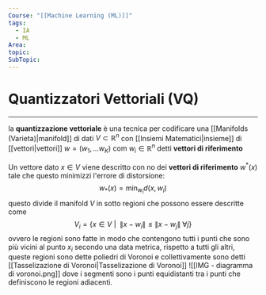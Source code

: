 ```yaml
---
Course: "[[Machine Learning (ML)]]"
tags:
  - IA
  - ML
Area: 
topic: 
SubTopic:
---
```

# Quantizzatori Vettoriali (VQ)
---
la __quantizzazione vettoriale__ è una tecnica per codificare una [[Manifolds (Varieta)|manifold]] di dati  $V \subset \mathbb{R}^n$ con [[Insiemi Matematici|insieme]] di [[vettori|vettori]]  $w = (w_1, \dots w_K)$ com $w_i \in \mathbb{R}^n$ detti __vettori di riferimento__

Un vettore dato $x \in V$ viene descritto con no dei __vettori di riferimento__ $w^*(x)$ tale che questo minimizzi l'errore di distorsione:$$w_{*}(x)=\min_{w_i} d(x,w_i)$$questo divide il manifold $V$ in sotto regioni che possono essere descritte come $$V_i = \left\{ x \in V \ |\  \; \|x - w_i\| \leq \|x - w_j\| \; \forall j \right\}
$$ ovvero le regioni sono fatte in modo che contengono tutti i punti che sono più vicini al punto $x_i$ secondo una data metrica, rispetto a tutti gli altri, queste regioni sono dette poliedri di Voronoi e collettivamente sono detti [[Tasselizazione di Voronoi|Tasselizazione di Voronoi]] ![[IMG - diagramma di voronoi.png]]
dove i segmenti sono i punti equidistanti tra i punti che definiscono le regioni adiacenti. 
